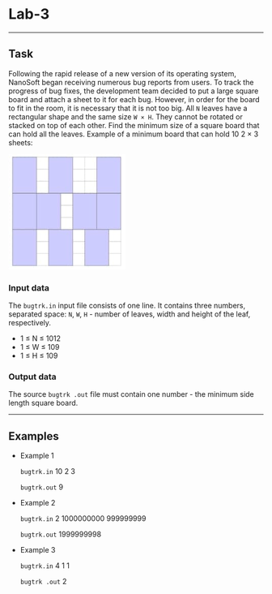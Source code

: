 
# Lab-3

---

## Task
   Following the rapid release of a new version of its operating system, NanoSoft began receiving numerous bug reports from users. To track the progress of bug fixes, the development team decided to put a large square board and attach a sheet to it for each bug. However, in order for the board to fit in the room, it is necessary that it is not too big. All `N` leaves have a rectangular shape and the same size `W × H`. They cannot be rotated or stacked on top of each other. Find the minimum size of a square board that can hold all the leaves. Example of a minimum board that can hold 10 2 × 3 sheets:
 
   ![Example image](https://github.com/Wordllban/iotalgo/blob/lab-3/readme-images/square_image.jpg)

### Input data
   The `bugtrk.in` input file consists of one line. It contains three numbers, separated
   space: `N`, `W`, `H` - number of leaves, width and height of the leaf, respectively.
   
  + 1 ≤ N ≤ 1012
  + 1 ≤ W ≤ 109
  + 1 ≤ H ≤ 109

### Output data
   The source `bugtrk .out` file must contain one number - the minimum side length
   square board. 

---

## Examples
   + Example 1
   
      `bugtrk.in`
      10 2 3

      `bugtrk.out`
      9
   + Example 2
   
      `bugtrk.in`
      2 1000000000 999999999

      `bugtrk.out`
      1999999998
   + Example 3
   
      `bugtrk.in`
      4 1 1

      `bugtrk .out`
      2
   
   
